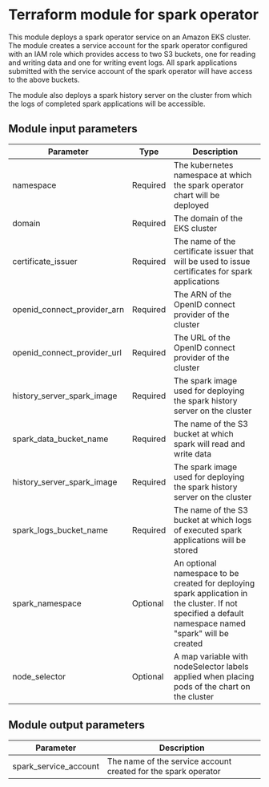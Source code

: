 # Terraform module for spark operator

This module deploys a spark operator service on an Amazon EKS cluster. The module creates a service account for the spark operator configured with an IAM role which provides access to two S3 buckets, one for reading and writing data and one for writing event logs. All spark applications submitted with the service account of the spark operator will have access to the above buckets.

The module also deploys a spark history server on the cluster from which the logs of completed spark applications will be accessible.

## Module input parameters

| Parameter          | Type     | Description                                                                                    |
| ------------------ |--------- | ---------------------------------------------------------------------------------------------- |
| namespace                   | Required | The kubernetes namespace at which the spark operator chart will be deployed           |
| domain                      | Required | The domain of the EKS cluster                                                         |
| certificate_issuer          | Required | The name of the certificate issuer that will be used to issue certificates for spark applications |
| openid_connect_provider_arn | Required | The ARN of the OpenID connect provider of the cluster                                 |
| openid_connect_provider_url | Required | The URL of the OpenID connect provider of the cluster                                 |
| history_server_spark_image  | Required | The spark image used for deploying the spark history server on the cluster            |
| spark_data_bucket_name      | Required | The name of the S3 bucket at which spark will read and write data                     |
| history_server_spark_image  | Required | The spark image used for deploying the spark history server on the cluster            |
| spark_logs_bucket_name      | Required | The name of the S3 bucket at which logs of executed spark applications will be stored |
| spark_namespace             | Optional | An optional namespace to be created for deploying spark application in the cluster. If not specified a default namespace named "spark" will be created |
| node_selector               | Optional | A map variable with nodeSelector labels applied when placing pods of the chart on the cluster |


## Module output parameters

| Parameter              | Description                                                    |
| ---------------------- | -------------------------------------------------------------- |
| spark_service_account  | The name of the service account created for the spark operator |